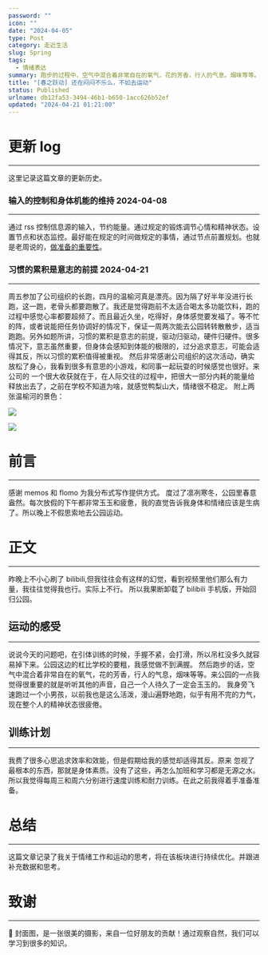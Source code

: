 ```yaml
---
password: ""
icon: ""
date: "2024-04-05"
type: Post
category: 走近生活
slug: Spring
tags:
  - 情绪表达
summary: 跑步的过程中，空气中混合着非常自在的氧气，花的芳香，行人的气息，烟味等等。来公园的一点我觉得很重要的就是听听其他的声音。避免情绪的累积导致的坏心情。
title: "[春之跃动] 还在闷闷不乐么，不如去运动"
status: Published
urlname: db12fa53-3494-46b1-b650-1acc626b52ef
updated: "2024-04-21 01:21:00"
---
```


# 更新 log

---

这里记录这篇文章的更新历史。

### 输入的控制和身体机能的维持 2024-04-08

---

通过 rss 控制信息源的输入，节约能量。通过规定的锻炼调节心情和精神状态。设置节点和状态监控。最好能在规定的时间做规定的事情，通过节点前置规划。也就是老周说的，[做准备的重要性](https://www.tomatolist.com/show_blog_page.html?no=6ea857db-8c1a-4402-bb63-1b54c41381c1)。

### 习惯的累积是意志的前提 2024-04-21

---

周五参加了公司组织的长跑，四月的温榆河真是漂亮。因为隔了好半年没进行长跑，这一跑，老骨头都要跑散了。我还是觉得跑前不太适合喝太多功能饮料，跑的过程中感觉心率都要超频了。而且最近久坐，吃得好，身体感觉要发福了。等不忙的阵，或者说能把任务协调好的情况下，保证一周两次能去公园转转散散步，适当跑跑。另外如题所讲，习惯的累积是意志的前提，驱动归驱动，硬件归硬件。很多情况下，意志虽然重要，但身体会感知到体能的极限的，过分追求意志，可能会适得其反，所以习惯的累积值得被重视。
然后非常感谢公司组织的这次活动，确实放松了身心，我看到很多有意思的小游戏，和同事一起玩耍的时候感觉也很好。来公司的 一个很大收获就在于，在人际交往的过程中，把很大一部分内耗的能量给释放出去了，之前在学校不知道为啥，就感觉鸭梨山大，情绪很不稳定。
附上两张温榆河的景色：

![](https://bu.dusays.com/2024/04/21/662469e6685df.webp)

![](https://bu.dusays.com/2024/04/21/662469d385e82.webp)

# 前言

---

感谢 memos 和 flomo 为我分布式写作提供方式。
度过了凛冽寒冬，公园里春意盎然。每次放假的下午都非常玉玉和疲惫，我的直觉告诉我身体和情绪应该是生病了。所以晚上不假思索地去公园运动。

# 正文

---

昨晚上不小心刷了 bilibili,但我往往会有这样的幻觉，看到视频里他们那么有力量，我往往觉得我也行。实际上不行。
所以我果断卸载了 bilibili 手机版，开始回归公园。

## 运动的感受

---

说说今天的问题吧，在引体训练的时候，手握不紧，会打滑，所以吊杠没多久就容易掉下来。公园这边的杠比学校的要粗，我感觉做不到满握。
然后跑步的话，空气中混合着非常自在的氧气，花的芳香，行人的气息，烟味等等。来公园的一点我觉得很重要的就是听听其他的声音，自己一个人待久了一定会玉玉的。
我身旁飞速跑过一个小男孩，以前我也是这么活泼，漫山遍野地跑，似乎有用不完的力气，现在整个人的精神状态很疲倦。

## 训练计划

---

我费了很多心思追求效率和效能，但是假期给我的感觉却适得其反。原来 忽视了最根本的东西，那就是身体素质。没有了这些，再怎么加班和学习都是无源之水。
所以我觉得每周三和周六分别进行速度训练和耐力训练。在此之前我得着手准备准备。

# 总结

---

这篇文章记录了我关于情绪工作和运动的思考，将在该板块进行持续优化。并跟进补充数据和思考。

# 致谢

---

🌺 封面图，是一张很美的摄影，来自一位好朋友的贡献！通过观察自然，我们可以学习到很多的知识。
